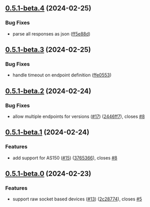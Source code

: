 ## [0.5.1-beta.4](https://github.com/Michsior14/ha-venta/compare/v0.5.1-beta.3...v0.5.1-beta.4) (2024-02-25)


### Bug Fixes

* parse all responses as json ([ff5e88d](https://github.com/Michsior14/ha-venta/commit/ff5e88d4769ca19ab65da0f7174b57640024dd48))

## [0.5.1-beta.3](https://github.com/Michsior14/ha-venta/compare/v0.5.1-beta.2...v0.5.1-beta.3) (2024-02-25)


### Bug Fixes

* handle timeout on endpoint definition ([ffe0553](https://github.com/Michsior14/ha-venta/commit/ffe055344b9afa5fba22dadfe8554a53db127a49))

## [0.5.1-beta.2](https://github.com/Michsior14/ha-venta/compare/v0.5.1-beta.1...v0.5.1-beta.2) (2024-02-24)


### Bug Fixes

* allow multiple endpoints for versions ([#17](https://github.com/Michsior14/ha-venta/issues/17)) ([2446ff7](https://github.com/Michsior14/ha-venta/commit/2446ff76f1d5afbd3708e479614813820614a017)), closes [#8](https://github.com/Michsior14/ha-venta/issues/8)

## [0.5.1-beta.1](https://github.com/Michsior14/ha-venta/compare/v0.5.1-beta.0...v0.5.1-beta.1) (2024-02-24)


### Features

* add support for AS150 ([#15](https://github.com/Michsior14/ha-venta/issues/15)) ([3765366](https://github.com/Michsior14/ha-venta/commit/37653666c4045c211e9caaffa8b1bf025d4b0fa2)), closes [#8](https://github.com/Michsior14/ha-venta/issues/8)

## [0.5.1-beta.0](https://github.com/Michsior14/ha-venta/compare/v0.5.0...v0.5.1-beta.0) (2024-02-23)


### Features

* support raw socket based devices ([#13](https://github.com/Michsior14/ha-venta/issues/13)) ([2c28774](https://github.com/Michsior14/ha-venta/commit/2c28774f09247b01b8bed68f226b429674992e9f)), closes [#5](https://github.com/Michsior14/ha-venta/issues/5)

